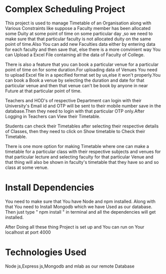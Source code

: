 # Complex Scheduling Project

This project is used to manage Timetable of an Organisation along with Various Constraints like suppose a Faculty member has been allocated some Duity at some point of time on some particular day ,so we need to make sure that that particular faculty is not allocated duity on the same point of time.Also You can add new Faculties data either by entering data for each faculty and then save that, else there is a more convinient way You can Upload a Excel File containing all the data of Faculty of College.

There is also a feature that you can book a particular venue for a particular point of time on for some duration.For uploading data of Venues You need to upload Excel file in a specified format set by us,else it won't properly.You can book a Book a venue by selecting the duration and date for that particular venue and then that venue can't be book by anyone in near Future at that particular point of time.

Teachers and HOD's of respective  Department can login with their University's Email id and OTP will be sent to their mobile number save in the database.Then they need to login with that particular OTP only.After Logging in Teachers can View their Timetable.

Students can check their Timetables after selecting their respective details of Classes, then they need to click on Show timetable to Check their Timetable.

There is one more option for making Timetable where one can make a timetable for a particular class with their respective subjects and venues for that particular lecture and selecting faculty for that particular Venue and that thing will also be shown in faculty's timetable that they have so and so class at some venue.

# Install Dependencies

You need to make sure that You have Node and npm installed.
Along with that You need to Install Mongodb which we have Used as our database.
Then just type " npm install " in terminal and all the dependencies will get installed.

After Doing all these thing Project is set up and You can run on Your localhost at port 4000

# Technologies Used

Node js,Express js,Mongodb and mlab as our remote Database
